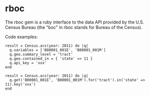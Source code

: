 # rboc

The rboc gem is a ruby interface to the data API provided by the U.S. Census Bureau (the "boc" in rboc stands for Bureau of the Census).

Code examples:

    result = Census.acs(year: 2011) do |q|
      q.variables = ['B00001_001E', 'B00001_001M']
      q.geo.summary_level = 'tract'
      q.geo.contained_in = { 'state' => 11 }
      q.api_key = 'xxx'
    end
    
    result = Census.acs(year: 2011) do |q|
      q.get('B00001_001E', 'B00001_001M').for('tract').in('state' => 11).key('xxx')
    end
    
